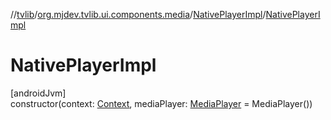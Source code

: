 //[tvlib](../../../index.md)/[org.mjdev.tvlib.ui.components.media](../index.md)/[NativePlayerImpl](index.md)/[NativePlayerImpl](-native-player-impl.md)

# NativePlayerImpl

[androidJvm]\
constructor(context: [Context](https://developer.android.com/reference/kotlin/android/content/Context.html), mediaPlayer: [MediaPlayer](https://developer.android.com/reference/kotlin/android/media/MediaPlayer.html) = MediaPlayer())
